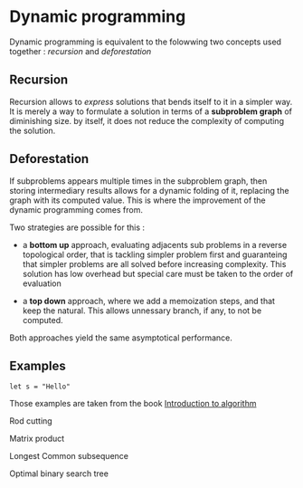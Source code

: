 Dynamic programming 
===================================


Dynamic programming is equivalent to the folowwing two concepts used together : _recursion_ and _deforestation_


Recursion
---------

Recursion allows to _express_ solutions that bends itself to it in a simpler way. It is merely a way to formulate a solution in terms of a **subproblem graph** of diminishing size. by itself, it does not reduce the complexity of computing the solution.



Deforestation
-------------


If subproblems appears multiple times in the subproblem graph, then storing intermediary results allows for a  dynamic folding of it, replacing the graph with its computed value. This is where the improvement of the dynamic programming comes from.


Two strategies are possible for this : 

- a **bottom up** approach, evaluating adjacents sub problems in a reverse topological order, that is tackling simpler problem first and guaranteing that simpler problems are all solved before increasing complexity.
This solution has low overhead but special care must be taken to the order of evaluation

- a **top down** approach, where we add a memoization steps, and that keep the natural. This allows unnessary branch, if any, to not be computed.


Both approaches yield the same asymptotical performance.



Examples
--------

    let s = "Hello"

Those examples are taken from the book [Introduction to algorithm][cormen]

Rod cutting 

Matrix product

Longest Common subsequence

Optimal binary search tree

 [cormen]:http://en.wikipedia.org/wiki/Introduction_to_Algorithms
